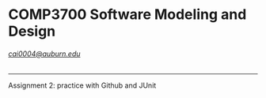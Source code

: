 # COMP3700 Software Modeling and Design
###### cai0004@auburn.edu
---
Assignment 2: practice with Github and JUnit